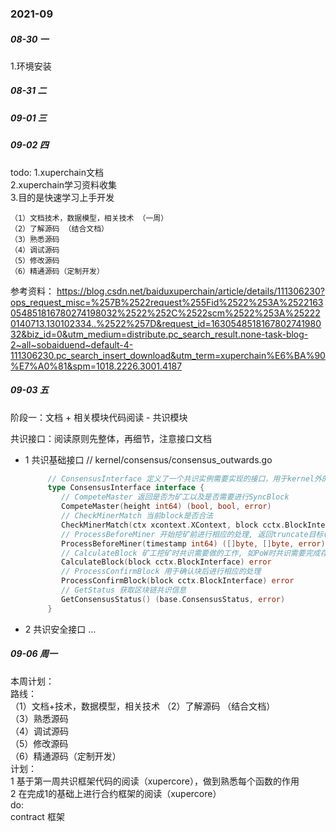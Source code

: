 ### 2021-09

##### 08-30 一
1.环境安装

##### 08-31 二

##### 09-01 三

##### 09-02 四 
todo:
    1.xuperchain文档  
    2.xuperchain学习资料收集  
    3.目的是快速学习上手开发  
    
    （1）文档技术，数据模型，相关技术 （一周）
    （2）了解源码 （结合文档）
    （3）熟悉源码 
    （4）调试源码 
    （5）修改源码 
    （6）精通源码（定制开发）
参考资料： 
https://blog.csdn.net/baiduxuperchain/article/details/111306230?ops_request_misc=%257B%2522request%255Fid%2522%253A%2522163054851816780274198032%2522%252C%2522scm%2522%253A%252220140713.130102334..%2522%257D&request_id=163054851816780274198032&biz_id=0&utm_medium=distribute.pc_search_result.none-task-blog-2~all~sobaiduend~default-4-111306230.pc_search_insert_download&utm_term=xuperchain%E6%BA%90%E7%A0%81&spm=1018.2226.3001.4187
    
##### 09-03 五
阶段一：文档 + 相关模块代码阅读 - 共识模块
    
共识接口：阅读原则先整体，再细节，注意接口文档
- 1 共识基础接口
    // kernel/consensus/consensus_outwards.go
    ```go
         // ConsensusInterface 定义了一个共识实例需要实现的接口，用于kernel外的调用
         type ConsensusInterface interface {
            // CompeteMaster 返回是否为矿工以及是否需要进行SyncBlock
            CompeteMaster(height int64) (bool, bool, error)
            // CheckMinerMatch 当前block是否合法
            CheckMinerMatch(ctx xcontext.XContext, block cctx.BlockInterface) (bool, error)
            // ProcessBeforeMiner 开始挖矿前进行相应的处理, 返回truncate目标(如需裁剪), 返回写consensusStorage, 返回err
            ProcessBeforeMiner(timestamp int64) ([]byte, []byte, error)
            // CalculateBlock 矿工挖矿时共识需要做的工作, 如PoW时共识需要完成存在性证明
            CalculateBlock(block cctx.BlockInterface) error
            // ProcessConfirmBlock 用于确认块后进行相应的处理
            ProcessConfirmBlock(block cctx.BlockInterface) error
            // GetStatus 获取区块链共识信息
            GetConsensusStatus() (base.ConsensusStatus, error)
         }
    ```
- 2 共识安全接口
   ...

##### 09-06 周一
本周计划：  
    路线：  
        （1）文档+技术，数据模型，相关技术 
        （2）了解源码 （结合文档）  
        （3）熟悉源码   
        （4）调试源码   
        （5）修改源码   
        （6）精通源码（定制开发）  
    计划：  
        1 基于第一周共识框架代码的阅读（xupercore），做到熟悉每个函数的作用    
        2 在完成1的基础上进行合约框架的阅读（xupercore）  
    do:  
        contract 框架